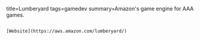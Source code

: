 title=Lumberyard
tags=gamedev
summary=Amazon's game engine for AAA games.
~~~~~~

[Website](https://aws.amazon.com/lumberyard/)

